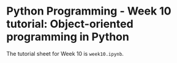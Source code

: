 # Python Programming - Week 10 tutorial: Object-oriented programming in Python

The tutorial sheet for Week 10 is `week10.ipynb`.

